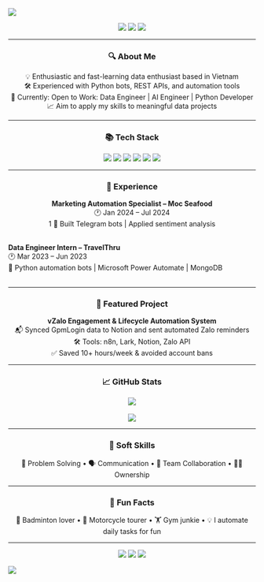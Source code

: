 <img src="https://capsule-render.vercel.app/api?type=waving&color=6C63FF&height=200&section=header&text=Hi%20👋%20I'm%20Vo%20Pham%20Thanh%20An&fontSize=40&fontColor=ffffff&animation=fadeIn" />

<p align="center">
  <img src="https://img.shields.io/badge/Data%20Engineer%20-6C63FF?style=for-the-badge&logo=data&logoColor=white" />
  <img src="https://img.shields.io/badge/Python%20Automation-blue?style=for-the-badge&logo=python&logoColor=white" />
  <img src="https://img.shields.io/badge/API%20Integration-success?style=for-the-badge" />
</p>

---

<h3 align="center">🔍 About Me</h3>

<p align="center">
💡 Enthusiastic and fast-learning data enthusiast based in Vietnam<br>
🛠️ Experienced with Python bots, REST APIs, and automation tools<br>
🌱 Currently: Open to Work: Data Engineer | AI Engineer | Python Developer <br>
📈 Aim to apply my skills to meaningful data projects<br>
</p>

---

<h3 align="center">📚 Tech Stack</h3>

<p align="center">
  <img src="https://img.shields.io/badge/Python-3670A0?style=for-the-badge&logo=python&logoColor=white" />
  <img src="https://img.shields.io/badge/Django-092E20?style=for-the-badge&logo=django&logoColor=green" />
  <img src="https://img.shields.io/badge/SQL-003B57?style=for-the-badge&logo=postgresql&logoColor=white" />
  <img src="https://img.shields.io/badge/MongoDB-4EA94B?style=for-the-badge&logo=mongodb&logoColor=white" />
  <img src="https://img.shields.io/badge/n8n-F45D01?style=for-the-badge&logo=n8n&logoColor=white" />
  <img src="https://img.shields.io/badge/Power%20Automate-0078D4?style=for-the-badge&logo=power-automate&logoColor=white" />
</p>

---

<h3 align="center">💼 Experience</h3>

<p align="center">
<b>Marketing Automation Specialist – Moc Seafood</b> <br>
🕐 Jan 2024 – Jul 2024<br>1
📣 Built Telegram bots | Applied sentiment analysis<br><br>
  
<b>Data Engineer Intern – TravelThru</b> <br>
🕐 Mar 2023 – Jun 2023<br>
🔧 Python automation bots | Microsoft Power Automate | MongoDB<br><br>

---

<h3 align="center">🚀 Featured Project</h3>

<p align="center">
<b>vZalo Engagement & Lifecycle Automation System</b><br>
📬 Synced GpmLogin data to Notion and sent automated Zalo reminders<br>
🛠 Tools: n8n, Lark, Notion, Zalo API<br>
✅ Saved 10+ hours/week & avoided account bans<br>
</p>

---

<h3 align="center">📈 GitHub Stats</h3>

<p align="center">
  <img src="https://github-readme-stats.vercel.app/api?username=vophamthanhan&show_icons=true&theme=tokyonight" />
  <br><br>
  <img src="https://github-readme-streak-stats.herokuapp.com/?user=vophamthanhan&theme=tokyonight" />
</p>

---

<h3 align="center">🧠 Soft Skills</h3>

<p align="center">
🧩 Problem Solving • 🗣 Communication • 🤝 Team Collaboration • 🧑‍💻 Ownership  
</p>

---

<h3 align="center">🎯 Fun Facts</h3>

<p align="center">
🏸 Badminton lover • 🛵 Motorcycle tourer • 🏋️ Gym junkie • 💡 I automate daily tasks for fun  
</p>

---

<p align="center">
  <a href="mailto:vophaman79@gmail.com"><img src="https://img.shields.io/badge/Email-vophaman79@gmail.com-D14836?style=for-the-badge&logo=gmail&logoColor=white" /></a>
  <a href="https://thanhanvo.io.vn"><img src="https://img.shields.io/badge/Portfolio-thanhanvo.io.vn-000000?style=for-the-badge&logo=internet-explorer&logoColor=white" /></a>
  <a href="https://www.linkedin.com/in/vpta102"><img src="https://img.shields.io/badge/LinkedIn-Profile-0077B5?style=for-the-badge&logo=linkedin&logoColor=white" /></a>
</p>

<img src="https://capsule-render.vercel.app/api?type=waving&color=6C63FF&height=200&section=footer" />
